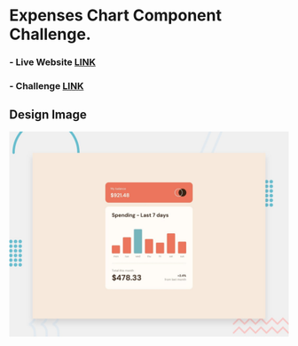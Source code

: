 # Expenses Chart Component Challenge.

### - Live Website [LINK](https://abdraoufx.github.io/frontEndMentor_Challenges/expenses_chart_component)

### - Challenge [LINK](https://www.frontendmentor.io/solutions/)

## Design Image

![Preview_Design_Image](images/desktop-preview.jpg "Design Image")

